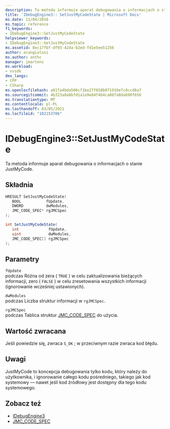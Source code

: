```yaml
---
description: Ta metoda informuje aparat debugowania o informacjach o stanie JustMyCode.
title: 'IDebugEngine3:: SetJustMyCodeState | Microsoft Docs'
ms.date: 11/04/2016
ms.topic: reference
f1_keywords:
- IDebugEngine3::SetJustMyCodeState
helpviewer_keywords:
- IDebugEngine3::SetJustMyCodeState
ms.assetid: 8ec17fbf-df93-424a-b2ed-fd1e5ee51256
author: acangialosi
ms.author: anthc
manager: jmartens
ms.workload:
- vssdk
dev_langs:
- CPP
- CSharp
ms.openlocfilehash: a81fa4bda506cf1be27f658b071910e7c8ccd8a7
ms.sourcegitcommit: 4b323a8a8bfd1a1a9e84f4b4ca88fa8da690f656
ms.translationtype: MT
ms.contentlocale: pl-PL
ms.lasthandoff: 03/05/2021
ms.locfileid: "102153706"
---
```

# <a name="idebugengine3setjustmycodestate"></a>IDebugEngine3::SetJustMyCodeState
Ta metoda informuje aparat debugowania o informacjach o stanie JustMyCode.

## <a name="syntax"></a>Składnia

```cpp
HRESULT SetJustMyCodeState(
   BOOL           fUpdate,
   DWORD          dwModules,
   JMC_CODE_SPEC* rgJMCSpec
);
```

```csharp
int SetJustMyCodeState(
   int             fUpdate,
   uint            dwModules,
   JMC_CODE_SPEC[] rgJMCSpec
);
```

## <a name="parameters"></a>Parametry
`fUpdate`\
podczas Różna od zera ( `TRUE` ) w celu zaktualizowania bieżących informacji, zero ( `FALSE` ) w celu zresetowania wszystkich informacji (ignorowanie wcześniej ustawionych).

`dwModules`\
podczas Liczba struktur informacji w `rgJMCSpec.`

`rgJMCSpec`\
podczas Tablica struktur [JMC_CODE_SPEC](../../../extensibility/debugger/reference/jmc-code-spec.md) do użycia.

## <a name="return-value"></a>Wartość zwracana
 Jeśli powiedzie się, zwraca `S_OK` ; w przeciwnym razie zwraca kod błędu.

## <a name="remarks"></a>Uwagi
 JustMyCode to koncepcja debugowania tylko kodu, który należy do użytkownika, i ignorowanie całego kodu pośredniego, takiego jak kod systemowy — nawet jeśli kod źródłowy jest dostępny dla tego kodu systemowego.

## <a name="see-also"></a>Zobacz też
- [IDebugEngine3](../../../extensibility/debugger/reference/idebugengine3.md)
- [JMC_CODE_SPEC](../../../extensibility/debugger/reference/jmc-code-spec.md)
